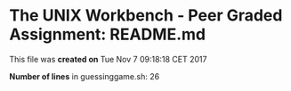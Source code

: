 # The UNIX Workbench - Peer Graded Assignment: README.md
This file was **created on** Tue Nov 7 09:18:18 CET 2017

**Number of lines** in guessinggame.sh:
26
